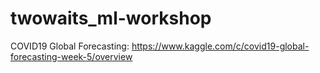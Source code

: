 # twowaits_ml-workshop
COVID19 Global Forecasting: https://www.kaggle.com/c/covid19-global-forecasting-week-5/overview

